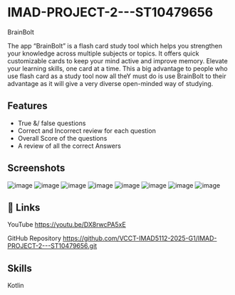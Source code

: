 # IMAD-PROJECT-2---ST10479656
BrainBolt

The app “BrainBolt” is a flash card study tool which helps you strengthen your knowledge across multiple subjects or topics. It offers quick customizable cards to keep your mind active and improve memory. Elevate your learning skills, one card at a time.
This a big advantage to people who use flash card as a study tool now all theY must do is use BrainBolt to their advantage as it will give a very diverse open-minded way of studying.


## Features

- True &/ false questions
-	Correct and Incorrect review for each question
-	Overall Score of the questions
-	A review of all the correct Answers 



## Screenshots
![image](https://github.com/user-attachments/assets/384830e2-4c66-4b00-afb0-ffaf90598e41)
![image](https://github.com/user-attachments/assets/f56e27fb-a605-4abc-b055-9d31dbe1a728)
![image](https://github.com/user-attachments/assets/5caf57c3-a323-4dd0-a59a-2201f5ac3386)
![image](https://github.com/user-attachments/assets/1123772f-730b-4705-a21c-ea392bed382a)
![image](https://github.com/user-attachments/assets/15b900c4-d542-4766-8fb3-cfdc48f987f5)
![image](https://github.com/user-attachments/assets/97faeb23-980e-435f-bcb8-e75012bb0729)
![image](https://github.com/user-attachments/assets/ecaa131f-7e59-479a-a25f-aa8a941b346c)
![image](https://github.com/user-attachments/assets/e922e026-4475-4ea7-8e52-57beaa44a126)




## 🔗 Links
YouTube 
https://youtu.be/DX8rwcPA5xE

GitHub Repository 
https://github.com/VCCT-IMAD5112-2025-G1/IMAD-PROJECT-2---ST10479656.git

## Skills
Kotlin 
